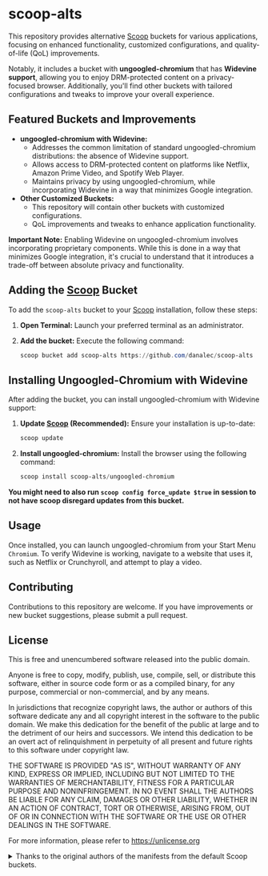 # scoop-alts

This repository provides alternative [Scoop](https://scoop.sh/) buckets for various applications, focusing on enhanced functionality, customized configurations, and quality-of-life (QoL) improvements.

Notably, it includes a bucket with **ungoogled-chromium** that has **Widevine support**, allowing you to enjoy DRM-protected content on a privacy-focused browser.
Additionally, you'll find other buckets with tailored configurations and tweaks to improve your overall experience.

## Featured Buckets and Improvements

* **ungoogled-chromium with Widevine:**
    * Addresses the common limitation of standard ungoogled-chromium distributions: the absence of Widevine support.
    * Allows access to DRM-protected content on platforms like Netflix, Amazon Prime Video, and Spotify Web Player.
    * Maintains privacy by using ungoogled-chromium, while incorporating Widevine in a way that minimizes Google integration.
* **Other Customized Buckets:**
    * This repository will contain other buckets with customized configurations.
    * QoL improvements and tweaks to enhance application functionality.

**Important Note:** Enabling Widevine on ungoogled-chromium involves incorporating proprietary components. While this is done in a way that minimizes Google integration, it's crucial to understand that it introduces a trade-off between absolute privacy and functionality.

## Adding the [Scoop](https://scoop.sh/) Bucket

To add the `scoop-alts` bucket to your [Scoop](https://scoop.sh/) installation, follow these steps:

1.  **Open Terminal:** Launch your preferred terminal as an administrator.
2.  **Add the bucket:** Execute the following command:

    ```powershell
    scoop bucket add scoop-alts https://github.com/danalec/scoop-alts
    ```

## Installing Ungoogled-Chromium with Widevine

After adding the bucket, you can install ungoogled-chromium with Widevine support:

1.  **Update [Scoop](https://scoop.sh/) (Recommended):** Ensure your installation is up-to-date:

    ```powershell
    scoop update
    ```

2.  **Install ungoogled-chromium:** Install the browser using the following command:

    ```powershell
    scoop install scoop-alts/ungoogled-chromium
    ```

**You might need to also run `scoop config force_update $true` in session to not have scoop disregard updates from this bucket.**

## Usage

Once installed, you can launch ungoogled-chromium from your Start Menu `Chromium`.
To verify Widevine is working, navigate to a website that uses it, such as Netflix or Crunchyroll, and attempt to play a video.

## Contributing

Contributions to this repository are welcome. If you have improvements or new bucket suggestions, please submit a pull request.

## License

This is free and unencumbered software released into the public domain.

Anyone is free to copy, modify, publish, use, compile, sell, or distribute this software, either in source code form or as a compiled binary, for any purpose, commercial or non-commercial, and by any means.

In jurisdictions that recognize copyright laws, the author or authors of this software dedicate any and all copyright interest in the software to the public domain. We make this dedication for the benefit of the public at large and to the detriment of our heirs and successors. We intend this dedication to be an overt act of relinquishment in perpetuity of all present and future rights to this software under copyright law.

THE SOFTWARE IS PROVIDED "AS IS", WITHOUT WARRANTY OF ANY KIND, EXPRESS OR IMPLIED, INCLUDING BUT NOT LIMITED TO THE WARRANTIES OF MERCHANTABILITY, FITNESS FOR A PARTICULAR PURPOSE AND NONINFRINGEMENT. IN NO EVENT SHALL THE AUTHORS BE LIABLE FOR ANY CLAIM, DAMAGES OR OTHER LIABILITY, WHETHER IN AN ACTION OF CONTRACT, TORT OR OTHERWISE, ARISING FROM, OUT OF OR IN CONNECTION WITH THE SOFTWARE OR THE USE OR OTHER DEALINGS IN THE SOFTWARE.

For more information, please refer to <https://unlicense.org>

<details>
<summary>Thanks to the original authors of the manifests from the default Scoop buckets. </summary>

* https://raw.githubusercontent.com/ScoopInstaller/Extras/master/bucket/ungoogled-chromium.json
</details>